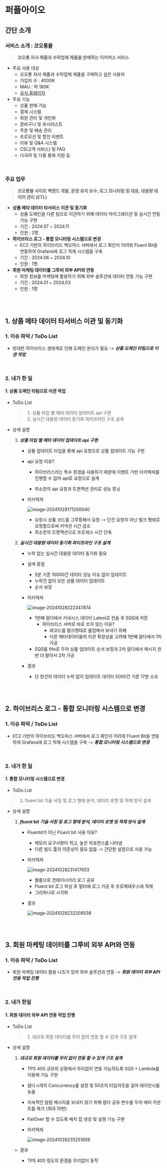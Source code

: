# 퍼플아이오

## 간단 소개

### 서비스 소개 : 코오롱몰

> **코오롱 자사 제품과 수탁업체 제품을 판매하는 이커머스 서비스**

- 주요 사용 대상
  - 코오롱 자사 제품과 수탁업체 제품을 구매하고 싶은 사용자
  - 가입자 수 : 4000K
  - MAU : 약 180K
  - [공식 홈페이지](https://www.kolonmall.com/)
- 주요 기능
  - 상품 판매 기능
  - 결제 시스템
  - 회원 관리 및 개인화
  - 장바구니 및 위시리스트
  - 주문 및 배송 관리
  - 프로모션 및 할인 이벤트
  - 리뷰 및 Q&A 시스템
  - CS(고객 서비스) 및 FAQ
  - 다국어 및 다중 통화 지원 등

<br/>

### 주요 업무

> **코오롱몰 사이트 백엔드 개발, 운영 유지 보수, 로그 모니터링 및 대응, 대용량 데이터 관리 (ETL)**

- **상품 메타 데이터 타서비스 이관 및 동기화** 
  - 상품 도메인을 다른 팀으로 이관하기 위해 데이터 마이그레이션 및 실시간 연동 기능 구현
  - 기간 : 2024.07 ~ 2024.11
  - 인원 : 2명
- **하이브리스 로그 - 통합 모니터링 시스템으로 변경**
  - EC2 기반의 하이브리드 백오피스 서버에서 로그 확인이 어려워 Fluent Bit을 연동하여 Grafana에 로그 적재 시스템을 구축
  - 기간 : 2024.08 ~ 2024.10
  - 인원 : 1명
- **회원 마케팅 데이터를 그루비 외부 API와 연동**
  - 회원 정보를 마케팅에 활용하기 위해 외부 솔루션에 데이터 연동 기능 구현
  - 기간 : 2024.01 ~ 2024.03
  - 인원 : 1명

<br/><br/>

## 1. **상품 메타 데이터 타서비스 이관 및 동기화** 

### 1. 이슈 파악 / ToDo List

- 방대한 하이브리스 생태계로 인해 도메인 분리가 필요 -> ***상품 도메인 타팀으로 이관 작업***

<br/>

### 2. 내가 한 일

#### 1. 상품 도메인 타팀으로 이관 작업

- ToDo List

  > 1. 상품 타입 별 메타 데이터 업데이트 api 구현
  > 2. 실시간 대용량 데이터 동기화 파이프라인 구조 설계
  
- 상세 설명

  1. ***상품 타입 별 메타 데이터 업데이트 api 구현***

     - 상품 업데이트 타입을 통해 api 요청으로 상품 업데이트 기능 구현
  
     - api 요청 이유?
  
       - 하이브리스라는 특수 환경을 사용하기 때문에 이벤트 기반 아키텍처를 진행할 수 없어 api로 요청으로 설계
  
       - 최소한의 api 요청과 트랜잭션 관리로 성능 튜닝
  
     - 아키텍처
  
       ![image-20241028171200040](./images/image-20241028171200040.png)
  
       * 요청시 상품 코드를 그루핑해서 요청 -> 단건 요청이 아닌 벌크 형태로 요청함으로써 커넥션 시간 감소
       * 최소한의 트랜잭션으로 프로세스 시간 단축
  
  2. ***실시간 대용량 데이터 동기화 파이프라인 구조 설계***
  
     - 누락 없는 실시간 대용량 데이터 동기화 필요
  
     - 설계 중점
  
       - 5분 기준 10000건 데이터 성능 이슈 없이 업데이트
       - 누락건 없이 모든 상품 데이터 업데이트
       - 순서 보장
  
     - 아키텍처
  
       ![image-20241028222347874](./images/image-20241028222347874.png)
  
       - 1번째 람다에서 키네시스 데이터 Latest로 컨슘 후 SQS에 저장
         - 하이브리스 서버로 바로 쏘지 않는 이유?
           - 레코드를 벌크형태로 롤업해서 보내기 위해
           - 다른 메타데이터들의 이관 확장성을 고려해 1번째 람다에서 1차 가공
       - SQS를 fifo로 두어 상품 업데이트 순서 보장과 2차 람다에서 메시지 한번 더 말아서 2차 가공
  
     - 결과
  
       - 단 한건의 데이터 누락 없이 업데이트 데이터 5000건 기준 17분 소요

<br/>
<br/>

## 2. 하이브리스 로그 - 통합 모니터링 시스템으로 변경

### 1. 이슈 파악 / ToDo List

- EC2 기반의 하이브리드 백오피스 서버에서 로그 확인이 어려워 Fluent Bit을 연동하여 Grafana에 로그 적재 시스템을 구축 -> ***통합 모니터링 시스템으로 변경***

<br/>

### 2. 내가 한 일

#### 1. 통합 모니터링 시스템으로 변경

- ToDo List

> 1. fluent bit 기술 서칭 및 로그 형태 분석, 데이터 포멧 및 적재 방식 설계

- 상세 설명

  1. ***fluent bit 기술 서칭 및 로그 형태 분석, 데이터 포멧 및 적재 방식 설계***

     - Fluentd가 아닌 Fluent bit 사용 이유?
  
       - 메모리 요구사항이 적고, 높은 퍼포먼스를 나타냄
       - 다른 빌드 툴의 의존성이 필요 없음 -> 간단한 설정으로 사용 가능
  
     - 아키텍처
  
       ![image-20241028231417653](./images/image-20241028231417653.png)
  
       * 볼륨으로 컨테이너끼리 로그 공유
       * Fluent bit 로그 파싱 후 필터에 로그 가공 후 프로메테우스에 적재
       * 그라파나로 시각화
  
     - 결과
  
       ![image-20241028232208538](./images/image-20241028232208538.png)

<br/><br/>

## 3. 회원 마케팅 데이터를 그루비 외부 API와 연동

### 1. 이슈 파악 / ToDo List

- 회원 마케팅 데이터 활용 니즈가 있어 외부 솔루션과 연동 -> ***회원 데이터 외부 API 연동 작업 진행***

<br/>

### 2. 내가 한일

#### 1. 회원 데이터 외부 API 연동 작업 진행

- ToDo List

  > 1. 대규모 회원 데이터를 무리 없이 연동 할 수 있게 구조 설계

- 상세 설명

  1. ***대규모 회원 데이터를 무리 없이 연동 할 수 있게 구조 설계***

     - TPS 400 규모의 상황에서 무리없이 연동 가능하도록 SQS + Lambda를 이용해 기능 구현

     - 람다 n개의 Concurrency를 설정 및 50초의 타임아웃을 걸어 레이턴시를 늦춤
     
     - 지속적인 알람 메시지를 보내지 않기 위해 람다 공유 변수를 두어 에러 카운트를 체크 (최대 10번)
     
     - FailOver 할 수 있도록 배치 잡 생성 및 실행 기능 구현
     
     - 아키텍처
     
          ![image-20241028235251659](./images/image-20241028235251659.png)
     
   - 결과
     
        - TPS 400 정도의 환경을 무리없이 동작
     


<br/><br/>

